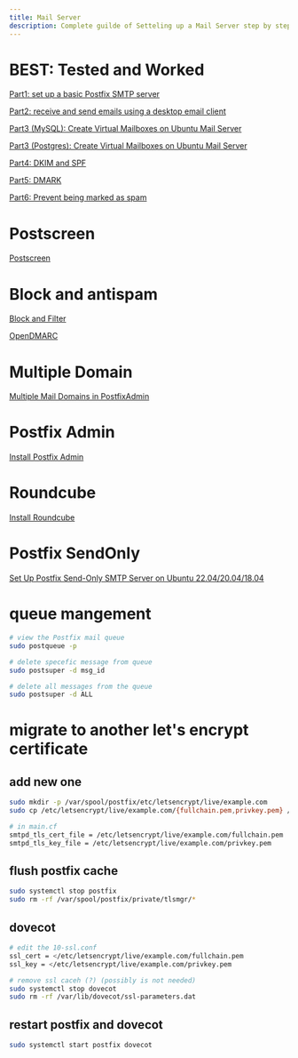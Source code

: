 ```yaml
---
title: Mail Server
description: Complete guilde of Setteling up a Mail Server step by step
---
```


# BEST: Tested and Worked
[Part1: set up a basic Postfix SMTP server](https://www.linuxbabe.com/mail-server/setup-basic-postfix-mail-sever-ubuntu)

[Part2: receive and send emails using a desktop email client](https://www.linuxbabe.com/mail-server/secure-email-server-ubuntu-postfix-dovecot)

[Part3 (MySQL): Create Virtual Mailboxes on Ubuntu Mail Server](https://www.linuxbabe.com/mail-server/postfixadmin-ubuntu)

[Part3 (Postgres): Create Virtual Mailboxes on Ubuntu Mail Server](https://www.linuxbabe.com/mail-server/postfixadmin-ubuntu-postgresql)

[Part4: DKIM and SPF](https://www.linuxbabe.com/mail-server/setting-up-dkim-and-spf)

[Part5: DMARK](https://www.linuxbabe.com/mail-server/create-dmarc-record)

[Part6: Prevent being marked as spam](https://www.linuxbabe.com/mail-server/how-to-stop-your-emails-being-marked-as-spam)

# Postscreen
[Postscreen](https://www.linuxbabe.com/mail-server/configure-postscreen-in-postfix-to-block-spambots)

# Block and antispam
[Block and Filter](https://www.linuxbabe.com/mail-server/block-email-spam-check-header-body-with-postfix-spamassassin)

[OpenDMARC](https://www.linuxbabe.com/mail-server/opendmarc-postfix-ubuntu)

# Multiple Domain
[Multiple Mail Domains in PostfixAdmin](https://www.linuxbabe.com/mail-server/host-multiple-mail-domains-in-postfixadmin)

# Postfix Admin
[Install Postfix Admin](https://github.com/postfixadmin/postfixadmin/releases)

# Roundcube
[Install Roundcube](https://www.linuxbabe.com/ubuntu/install-roundcube-webmail-ubuntu-postgresql)

# Postfix SendOnly
[Set Up Postfix Send-Only SMTP Server on Ubuntu 22.04/20.04/18.04](https://www.linuxbabe.com/mail-server/postfix-send-only-multiple-domains-ubuntu)



# queue mangement
```bash
# view the Postfix mail queue
sudo postqueue -p

# delete specefic message from queue
sudo postsuper -d msg_id

# delete all messages from the queue
sudo postsuper -d ALL
```

# migrate to another let's encrypt certificate
## add new one
```bash
sudo mkdir -p /var/spool/postfix/etc/letsencrypt/live/example.com
sudo cp /etc/letsencrypt/live/example.com/{fullchain.pem,privkey.pem} /var/spool/postfix/etc/letsencrypt/live/example.com/

# in main.cf
smtpd_tls_cert_file = /etc/letsencrypt/live/example.com/fullchain.pem
smtpd_tls_key_file = /etc/letsencrypt/live/example.com/privkey.pem
```
## flush postfix cache
```bash
sudo systemctl stop postfix
sudo rm -rf /var/spool/postfix/private/tlsmgr/*
```
## dovecot
```bash
# edit the 10-ssl.conf
ssl_cert = </etc/letsencrypt/live/example.com/fullchain.pem
ssl_key = </etc/letsencrypt/live/example.com/privkey.pem

# remove ssl caceh (?) (possibly is not needed)
sudo systemctl stop dovecot
sudo rm -rf /var/lib/dovecot/ssl-parameters.dat
```

## restart postfix and dovecot
```bash
sudo systemctl start postfix dovecot
```